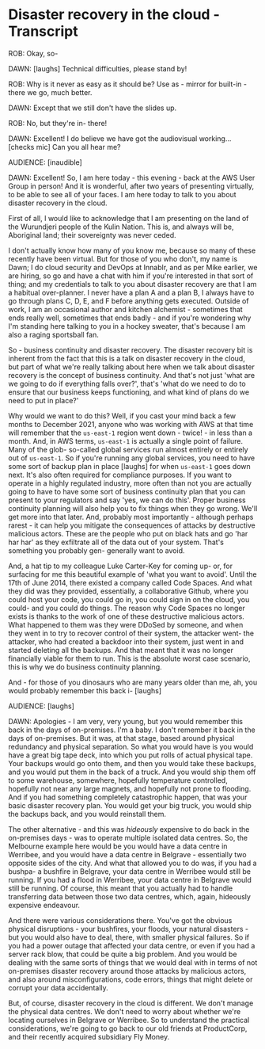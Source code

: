 # Disaster recovery in the cloud - Transcript

ROB: Okay, so-

DAWN: [laughs] Technical difficulties, please stand by!

ROB: Why is it never as easy as it should be?  Use as - mirror for built-in - there we go, much better.

DAWN: Except that we still don't have the slides up.

ROB: No, but they're in- there!

DAWN: Excellent! I do believe we have got the audiovisual working... [checks mic] Can you all hear me?

AUDIENCE: [inaudible]

DAWN: Excellent!  So, I am here today - this evening - back at the AWS User Group in person!  And it is wonderful, after two years of presenting virtually, to be able to see all of your faces.  I am here today to talk to you about disaster recovery in the cloud.

First of all, I would like to acknowledge that I am presenting on the land of the Wurundjeri people of the Kulin Nation.  This is, and always will be, Aboriginal land; their sovereignty was never ceded.

I don't actually know how many of you know me, because so many of these recently have been virtual.  But for those of you who don't, my name is Dawn; I do cloud security and DevOps at Innablr, and as per Mike earlier, we are hiring, so go and have a chat with him if you're interested in that sort of thing; and my credentials to talk to you about disaster recovery are that I am a habitual over-planner.  I never have a plan A and a plan B, I always have to go through plans C, D, E, and F before anything gets executed.  Outside of work, I am an occasional author and kitchen alchemist - sometimes that ends really well, sometimes that ends badly - and if you're wondering why I'm standing here talking to you in a hockey sweater, that's because I am also a raging sportsball fan.

So - business continuity and disaster recovery.  The disaster recovery bit is inherent from the fact that this is a talk on disaster recovery in the cloud, but part of what we're really talking about here when we talk about disaster recovery is the concept of business continuity.  And that's not just 'what are we going to do if everything falls over?', that's 'what do we need to do to ensure that our business keeps functioning, and what kind of plans do we need to put in place?'

Why would we want to do this?  Well, if you cast your mind back a few months to December 2021, anyone who was working with AWS at that time will remember that the `us-east-1` region went down - twice! - in less than a month.  And, in AWS terms, `us-east-1` is actually a single point of failure.  Many of the glob- so-called global services run almost entirely or entirely out of `us-east-1`.  So if you're running any global services, you need to have some sort of backup plan in place [laughs] for when `us-east-1` goes down next.  It's also often required for compliance purposes.  If you want to operate in a highly regulated industry, more often than not you are actually going to have to have some sort of business continuity plan that you can present to your regulators and say 'yes, we can do this'.  Proper business continuity planning will also help you to fix things when they go wrong.  We'll get more into that later.  And, probably most importantly - although perhaps rarest - it can help you mitigate the consequences of attacks by destructive malicious actors.  These are the people who put on black hats and go 'har har har' as they exfiltrate all of the data out of your system.  That's something you probably gen- generally want to avoid.

And, a hat tip to my colleague Luke Carter-Key for coming up- or, for surfacing for me this beautiful example of 'what you want to avoid'.  Until the 17th of June 2014, there existed a company called Code Spaces.  And what they did was they provided, essentially, a collaborative Github, where you could host your code, you could go in, you could sign in on the cloud, you could- and you could do things.  The reason why Code Spaces no longer exists is thanks to the work of one of these destructive malicious actors.  What happened to them was they were DDoSed by someone, and when they went in to try to recover control of their system, the attacker went- the attacker, who had created a backdoor into their system, just went in and started deleting all the backups.  And that meant that it was no longer financially viable for them to run.  This is the absolute worst case scenario, this is why we do business continuity planning.

And - for those of you dinosaurs who are many years older than me, ah, you would probably remember this back i- [laughs]

AUDIENCE: [laughs]

DAWN: Apologies - I am very, very young, but you would remember this back in the days of on-premises.  I'm a baby.  I don't remember
it back in the days of on-premises.  But it was, at that stage, based around physical redundancy and physical separation.  So what you would have is you would have a great big tape deck, into which you put rolls of actual physical tape.  Your backups would go onto them, and then you would take these backups, and you would put them in the back of a truck.  And you would ship them off to some warehouse, somewhere, hopefully temperature controlled, hopefully not near any large magnets, and hopefully not prone to flooding.  And if you had something completely catastrophic happen, that was your basic disaster recovery plan.  You would get your big truck, you would ship the backups back, and you would reinstall them.

The other alternative - and this was *hideously* expensive to do back in the on-premises days - was to operate multiple isolated data centres.  So, the Melbourne example here would be you would have a data centre in Werribee, and you would have a data centre in Belgrave - essentially two opposite sides of the city.  And what that allowed you to do was, if you had a bushpa- a bushfire in Belgrave, your data centre
in Werribee would still be running.  If you had a flood in Werribee, your data centre in Belgrave would still be running.  Of course, this meant that you actually had to handle transferring data between those two data centres, which, again, hideously expensive endeavour.

And there were various considerations there.  You've got the obvious physical disruptions - your bushfires, your floods, your natural disasters - but you would also have to deal, there, with smaller physical failures.  So if you had a power outage that affected your data centre, or even if you had a server rack blow, that could be quite a big problem.  And you would be dealing with the same sorts of things that we would deal with in terms of not on-premises disaster recovery around those attacks by malicious actors, and also around misconfigurations, code errors, things that might delete or corrupt your data accidentally.

But, of course, disaster recovery in the cloud is different.  We don't manage the physical data centres.  We don't need to worry about whether we're locating ourselves in Belgrave or Werribee.  So to understand the practical considerations, we're going to go back to our old friends at ProductCorp, and their recently acquired subsidiary Fly Money.
